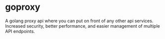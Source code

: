 # goproxy
A golang proxy api where you can put on front of any other api services. Increased security, better performance, and easier management of multiple API endpoints.
